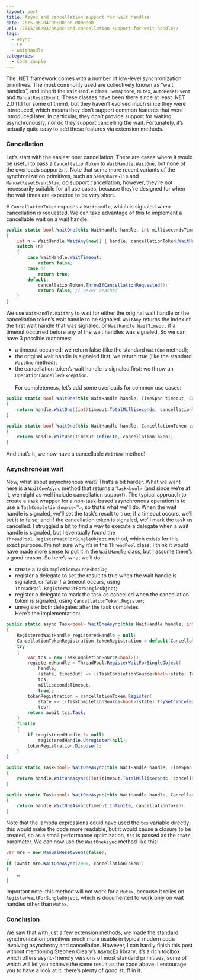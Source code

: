 ```yaml
---
layout: post
title: Async and cancellation support for wait handles
date: 2015-06-04T00:00:00.0000000
url: /2015/06/04/async-and-cancellation-support-for-wait-handles/
tags:
  - async
  - C#
  - waithandle
categories:
  - Code sample
---
```



The .NET framework comes with a number of low-level synchronization primitives. The most commonly used are collectively known as “wait handles”, and inherit the `WaitHandle` class: `Semaphore`, `Mutex`, `AutoResetEvent` and `ManualResetEvent`. These classes have been there since at least .NET 2.0 (1.1 for some of them), but they haven’t evolved much since they were introduced, which means they don’t support common features that were introduced later. In particular, they don’t provide support for waiting asynchronously, nor do they support cancelling the wait. Fortunately, it’s actually quite easy to add these features via extension methods.

### Cancellation

Let’s start with the easiest one: cancellation. There are cases where it would be useful to pass a `CancellationToken` to `WaitHandle.WaitOne`, but none of the overloads supports it. Note that some more recent variants of the synchronization primitives, such as `SemaphoreSlim` and `ManualResetEventSlim`, do support cancellation; however, they’re not necessarily suitable for all use cases, because they’re designed for when the wait times are expected to be very short.

A `CancellationToken` exposes a `WaitHandle`, which is signaled when cancellation is requested. We can take advantage of this to implement a cancellable wait on a wait handle:

```csharp
public static bool WaitOne(this WaitHandle handle, int millisecondsTimeout, CancellationToken cancellationToken)
{
    int n = WaitHandle.WaitAny(new[] { handle, cancellationToken.WaitHandle }, millisecondsTimeout);
    switch (n)
    {
        case WaitHandle.WaitTimeout:
            return false;
        case 0:
            return true;
        default:
            cancellationToken.ThrowIfCancellationRequested();
            return false; // never reached
    }
}
```

We use `WaitHandle.WaitAny` to wait for either the original wait handle or the cancellation token’s wait handle to be signaled. `WaitAny` returns the index of the first wait handle that was signaled, or `WaitHandle.WaitTimeout` if a timeout occurred before any of the wait handles was signaled. So we can have 3 possible outcomes:
- a timeout occurred: we return false (like the standard `WaitOne` method);
- the original wait handle is signaled first: we return true (like the standard `WaitOne` method);
- the cancellation token’s wait handle is signaled first: we throw an `OperationCancelledException`. <br><br>  For completeness, let’s add some overloads for common use cases:

```csharp
public static bool WaitOne(this WaitHandle handle, TimeSpan timeout, CancellationToken cancellationToken)
{
    return handle.WaitOne((int)timeout.TotalMilliseconds, cancellationToken);
}

public static bool WaitOne(this WaitHandle handle, CancellationToken cancellationToken)
{
    return handle.WaitOne(Timeout.Infinite, cancellationToken);
}
```

And that’s it, we now have a cancellable `WaitOne` method!

### Asynchronous wait
Now, what about asynchronous wait? That’s a bit harder. What we want here is a `WaitOneAsync` method that returns a `Task<bool>` (and since we’re at it, we might as well include cancellation support). The typical approach to create a `Task` wrapper for a non-task-based asynchronous operation is to use a `TaskCompletionSource<T>`, so that’s what we’ll do. When the wait handle is signaled, we’ll set the task’s result to true; if a timeout occurs, we’ll set it to false; and if the cancellation token is signaled, we’ll mark the task as cancelled.
I struggled a bit to find a way to execute a delegate when a wait handle is signaled, but I eventually found the `ThreadPool.RegisterWaitForSingleObject` method, which exists for this exact purpose. I’m not sure why it’s in the `ThreadPool` class; I think it would have made more sense to put it in the `WaitHandle` class, but I assume there’s a good reason.
So here’s what we’ll do:
- create a `TaskCompletionSource<bool>`;
- register a delegate to set the result to true when the wait handle is signaled, or false if a timeout occurs, using `ThreadPool.RegisterWaitForSingleObject`;
- register a delegate to mark the task as cancelled when the cancellation token is signaled, using `CancellationToken.Register`;
- unregister both delegates after the task completes <br>  Here’s the implementation:

```csharp
public static async Task<bool> WaitOneAsync(this WaitHandle handle, int millisecondsTimeout, CancellationToken cancellationToken)
{
    RegisteredWaitHandle registeredHandle = null;
    CancellationTokenRegistration tokenRegistration = default(CancellationTokenRegistration);
    try
    {
        var tcs = new TaskCompletionSource<bool>();
        registeredHandle = ThreadPool.RegisterWaitForSingleObject(
            handle,
            (state, timedOut) => ((TaskCompletionSource<bool>)state).TrySetResult(!timedOut),
            tcs,
            millisecondsTimeout,
            true);
        tokenRegistration = cancellationToken.Register(
            state => ((TaskCompletionSource<bool>)state).TrySetCanceled(),
            tcs);
        return await tcs.Task;
    }
    finally
    {
        if (registeredHandle != null)
            registeredHandle.Unregister(null);
        tokenRegistration.Dispose();
    }
}

public static Task<bool> WaitOneAsync(this WaitHandle handle, TimeSpan timeout, CancellationToken cancellationToken)
{
    return handle.WaitOneAsync((int)timeout.TotalMilliseconds, cancellationToken);
}

public static Task<bool> WaitOneAsync(this WaitHandle handle, CancellationToken cancellationToken)
{
    return handle.WaitOneAsync(Timeout.Infinite, cancellationToken);
}
```

Note that the lambda expressions could have used the `tcs` variable directly; this would make the code more readable, but it would cause a closure to be created, so as a small performance optimization, `tcs` is passed as the `state` parameter.
We can now use the `WaitOneAsync` method like this:

```csharp
var mre = new ManualResetEvent(false);
…
if (await mre.WaitOneAsync(2000, cancellationToken))
{
    …
}
```

Important note: this method will not work for a `Mutex`, because it relies on `RegisterWaitForSingleObject`, which is documented to work only on wait handles other than `Mutex`.

### Conclusion

We saw that with just a few extension methods, we made the standard synchronization primitives much more usable in typical modern code involving asynchrony and cancellation. However, I can hardly finish this post without mentioning Stephen Cleary’s [AsyncEx](https://github.com/StephenCleary/AsyncEx) library; it’s a rich toolbox which offers async-friendly versions of most standard primitives, some of which will let you achieve the same result as the code above. I encourage you to have a look at it, there’s plenty of good stuff in it.

